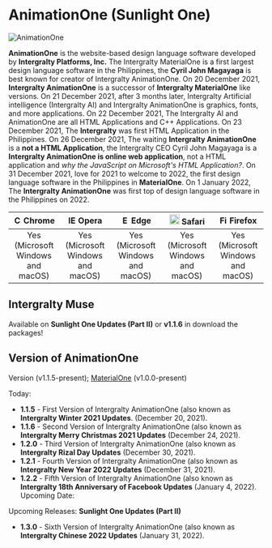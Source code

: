 # AnimationOne (Sunlight One)
![AnimationOne](https://github.com/Magayaga/AnimationOne/blob/Sunlight_One/AnimationOne-background.png)

**AnimationOne** is the website-based design language software developed by **Intergralty Platforms, Inc.** The Intergralty MaterialOne is a first largest design language software in the Philippines, the **Cyril John Magayaga** is best known for creator of Intergralty AnimationOne. On 20 December 2021, **Intergralty AnimationOne** is a successor of **Intergralty MaterialOne** like versions. On 21 December 2021, after 3 months later, Intergralty Artificial intelligence (Intergralty AI) and Intergralty AnimationOne is graphics, fonts, and more applications. On 22 December 2021, The Intergralty AI and AnimationOne are all HTML Applications and C++ Applications. On 23 December 2021, The **Intergralty** was first HTML Application in the Philippines. On 26 December 2021, The waiting **Intergralty AnimationOne** is a **not a HTML Application**, the Intergralty CEO Cyril John Magayaga is a **Intergralty AnimationOne is online web application**, not a HTML application and *why the JavaScript on Microsoft's HTML Application?*. On 31 December 2021, love for 2021 to welcome to 2022, the first design language software in the Philippines in **MaterialOne**. On 1 January 2022, The **Intergralty AnimationOne** was first top of design language software in the Philippines on 2022.

| <img src="https://upload.wikimedia.org/wikipedia/commons/a/a5/Google_Chrome_icon_%28September_2014%29.svg" alt="Chrome" width="16px" height="16px" /> Chrome | <img src="https://upload.wikimedia.org/wikipedia/commons/4/49/Opera_2015_icon.svg" alt="IE" width="16px" height="16px" /> Opera | <img src="https://upload.wikimedia.org/wikipedia/commons/9/98/Microsoft_Edge_logo_%282019%29.svg" alt="Edge" width="16px" height="16px" /> Edge | <img src="https://upload.wikimedia.org/wikipedia/en/7/71/Safari_14_icon.png" alt="Safari" width="20px" height="20px" /> Safari | <img src="https://upload.wikimedia.org/wikipedia/commons/a/a0/Firefox_logo%2C_2019.svg" alt="Firefox" width="16px" height="16px" /> Firefox |
| :--------------------------------------------------------------------------------------------------------------------------------------------------------------: | :---------------------------------------------------------------------------------------------------------------------------------------------------------------------: | :----------------------------------------------------------------------------------------------------------------------------------------------------------: | :--------------------------------------------------------------------------------------------------------------------------------------------------------------: | :----------------------------------------------------------------------------------------------------------------------------------------------------------------: |
|                                                                               Yes (Microsoft Windows and macOS)                                                                                |                                                                                   Yes (Microsoft Windows and macOS)                                                                                   |                                                                             Yes (Microsoft Windows and macOS)                                                                              |                                                                               Yes (Microsoft Windows and macOS)                                                                                |                                                                                Yes (Microsoft Windows and macOS)                                                                                 | 

## Intergralty Muse
Available on **Sunlight One Updates (Part II)** or **v1.1.6** in download the packages!

## Version of AnimationOne
Version (v1.1.5-present); [MaterialOne](https://github.com/Intergralty/MaterialOne) (v1.0.0-present)

Today: 
* **1.1.5** - First Version of Intergralty AnimationOne (also known as **Intergralty Winter 2021 Updates**. (December 20, 2021).
* **1.1.6** - Second Version of Intergralty AnimationOne (also known as **Intergralty Merry Christmas 2021 Updates** (December 24, 2021).
* **1.2.0** - Third Version of Intergralty AnimationOne (also known as **Intergralty Rizal Day Updates** (December 30, 2021).
* **1.2.1** - Fourth Version of Intergralty AnimationOne (also known as **Intergralty New Year 2022 Updates** (December 31, 2021).
* **1.2.2** - Fifth Version of Intergralty AnimationOne (also known as **Intergralty 18th Anniversary of Facebook Updates** (January 4, 2022).
Upcoming Date:

Upcoming Releases: **Sunlight One Updates (Part II)**
* **1.3.0** - Sixth Version of Intergralty AnimationOne (also known as **Intergralty Chinese 2022 Updates** (January 31, 2022).
